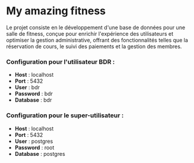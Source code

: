 # My amazing fitness

Le projet consiste en le développement d'une base de données pour une salle de fitness, conçue pour enrichir l'expérience des utilisateurs et optimiser la gestion administrative, offrant des fonctionnalités telles que la réservation de cours, le suivi des paiements et la gestion des membres.

### Configuration pour l'utilisateur BDR :
- **Host** : localhost
- **Port** : 5432
- **User** : bdr
- **Password** : bdr
- **Database** : bdr

### Configuration pour le super-utilisateur :
- **Host** : localhost
- **Port** : 5432
- **User** : postgres
- **Password** : root
- **Database** : postgres
